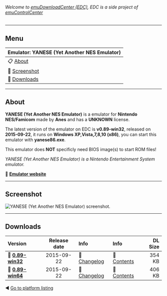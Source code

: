 ###### Welcome to [emuDownloadCenter (EDC)](https://github.com/PhoenixInteractiveNL/emuDownloadCenter/wiki/), EDC is a side project of [emuControlCenter](https://github.com/PhoenixInteractiveNL/emuControlCenter/wiki/)
***
## Menu
| **Emulator: YANESE (Yet Another NES Emulator)** |
|:---------|
| :clipboard: [About](#about) |
| :sunrise: [Screenshot](#screenshot) |
| :floppy_disk: [Downloads](#downloads) |
***
## About
**YANESE (Yet Another NES Emulator)** is a emulator for **Nintendo NES/Famicom** made by **Anes** and has a **UNKNOWN** license.

The latest version of the emulator on EDC is **v0.89-win32**, released on **2015-09-22**, it runs on **Windows XP,Vista,7,8,10 (x86)**, you can start this emulator with **yanese86.exe**.

This emulator does **NOT** specificly need BIOS image(s) to start ROM files!

_YANESE (Yet Another NES Emulator) is a Nintendo Entertainment System emulator._

:link: [**Emulator website**](http://www.yanese.com/)
***
## Screenshot
![](https://raw.githubusercontent.com/PhoenixInteractiveNL/emuDownloadCenter/master/hooks/yanese/screen.jpg "YANESE (Yet Another NES Emulator) screenshot.")
***
## Downloads
| Version  | Release date  | Info       | Info       | DL Size    |
|:---------|:-------------:|:-----------|:-----------|-----------:|
| :floppy_disk: [**0.89-win32**](https://github.com/PhoenixInteractiveNL/edc-repo0004/raw/master/yanese/0.89-win32.7z) | 2015-09-22 | :page_facing_up: [Changelog](https://github.com/PhoenixInteractiveNL/edc-repo0004/blob/master/yanese/0.89-win32_changelog.txt) | :mag_right: [Contents](https://github.com/PhoenixInteractiveNL/edc-repo0004/blob/master/yanese/0.89-win32_contents.txt) | 354 KB |
| :floppy_disk: [**0.89-win64**](https://github.com/PhoenixInteractiveNL/edc-repo0004/raw/master/yanese/0.89-win64.7z) | 2015-09-22 | :page_facing_up: [Changelog](https://github.com/PhoenixInteractiveNL/edc-repo0004/blob/master/yanese/0.89-win64_changelog.txt) | :mag_right: [Contents](https://github.com/PhoenixInteractiveNL/edc-repo0004/blob/master/yanese/0.89-win64_contents.txt) | 406 KB |

:arrow_backward: [Go to platform listing](https://github.com/PhoenixInteractiveNL/emuDownloadCenter/wiki/EDC-Platform-List)

